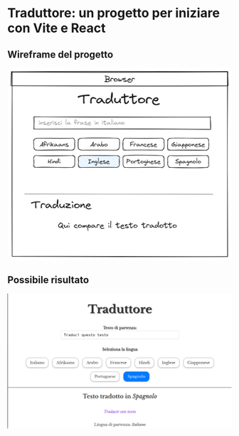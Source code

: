 # Traduttore: un progetto per iniziare con Vite e React

## Wireframe del progetto

![Wireframe del progetto](./docs/wireframe.png)


## Possibile risultato

![Possibile risultato](./docs/possibileRisultato.png)
